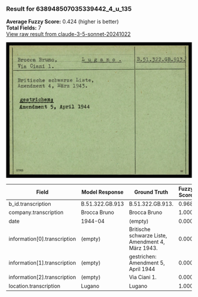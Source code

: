 ### Result for 638948507035339442_4_u_135
**Average Fuzzy Score:** 0.424 (higher is better)<br>
**Total Fields:** 7<br>
[View raw result from claude-3-5-sonnet-20241022](https://github.com/RISE-UNIBAS/humanities_data_benchmark/blob/main/results/2025-10-24/T0319/request_T0319_638948507035339442_4_u_135.json)

<img src="https://github.com/RISE-UNIBAS/humanities_data_benchmark/blob/main/benchmarks/blacklist/images/638948507035339442_4_u_135.jpg?raw=true" alt="638948507035339442_4_u_135" width="600px">

| Field | Model Response | Ground Truth | Fuzzy Score | Match |
|-------|----------------|--------------|-------------|-------|
| b_id.transcription | B.51.322.GB.913 | B.51.322.GB.913. | 0.968 | ✅ |
| company.transcription | Brocca Bruno | Brocca Bruno | 1.000 | ✅ |
| date | 1944-04 | (empty) | 0.000 | ❌ |
| information[0].transcription | (empty) | Britische schwarze Liste,<br>Amendment 4, März 1943. | 0.000 | ❌ |
| information[1].transcription | (empty) | gestrichen:<br>Amendment 5, April 1944 | 0.000 | ❌ |
| information[2].transcription | (empty) | Via Ciani 1. | 0.000 | ❌ |
| location.transcription | Lugano | Lugano | 1.000 | ✅ |
